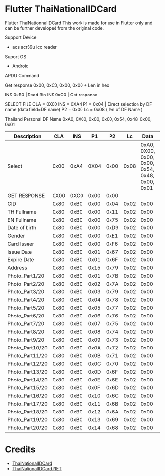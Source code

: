 # Flutter ThaiNationalIDCard

Flutter ThaiNationnalIDCard  This work is made for use in Flutter only and can be further developed from the original code.

Support Device

-  acs acr39u icc reader

Suport OS

- Android

APDU Command

Get response 0x00, 0xC0, 0x00, 0x00 + Len in hex

INS 0xB0 | Read Bin INS 0xC0 | Get response

SELECT FILE CLA = 0X00 INS = 0XA4 P1 = 0x04 | Direct selection by DF name (data field=DF name) P2 = 0x00 Lc = 0x08 ( len of DF Name )

Thailand Personal DF Name 0xA0, 0X00, 0x00, 0x00, 0x54, 0x48, 0x00, 0x01

| Description     | CLA  | INS  | P1   | P2   | Lc   | Data                                           | Le   |
| --------------- | ---- | ---- | ---- | ---- | ---- | ---------------------------------------------- | ---- |
| Select          | 0x00 | 0xA4 | 0X04 | 0x00 | 0x08 | 0xA0, 0X00, 0x00, 0x00, 0x54, 0x48, 0x00, 0x01 |      |
| GET RESPONSE    | 0X00 | 0XC0 | 0x00 | 0x00 |      |                                                |      |
| CID             | 0x80 | 0xB0 | 0x00 | 0x04 | 0x02 | 0x00                                           | 0x0D |
| TH Fullname     | 0x80 | 0xB0 | 0x00 | 0x11 | 0x02 | 0x00                                           | 0x64 |
| EN Fullname     | 0x80 | 0xB0 | 0x00 | 0x75 | 0x02 | 0x00                                           | 0x64 |
| Date of birth   | 0x80 | 0xB0 | 0x00 | 0xD9 | 0x02 | 0x00                                           | 0x08 |
| Gender          | 0x80 | 0xB0 | 0x00 | 0xE1 | 0x02 | 0x00                                           | 0x01 |
| Card Issuer     | 0x80 | 0xB0 | 0x00 | 0xF6 | 0x02 | 0x00                                           | 0x64 |
| Issue Date      | 0x80 | 0xB0 | 0x01 | 0x67 | 0x02 | 0x00                                           | 0x08 |
| Expire Date     | 0x80 | 0xB0 | 0x01 | 0x6F | 0x02 | 0x00                                           | 0x08 |
| Address         | 0x80 | 0xB0 | 0x15 | 0x79 | 0x02 | 0x00                                           | 0x64 |
| Photo_Part1/20  | 0x80 | 0xB0 | 0x01 | 0x7B | 0x02 | 0x00                                           | 0xFF |
| Photo_Part2/20  | 0x80 | 0xB0 | 0x02 | 0x7A | 0x02 | 0x00                                           | 0xFF |
| Photo_Part3/20  | 0x80 | 0xB0 | 0x03 | 0x79 | 0x02 | 0x00                                           | 0xFF |
| Photo_Part4/20  | 0x80 | 0xB0 | 0x04 | 0x78 | 0x02 | 0x00                                           | 0xFF |
| Photo_Part5/20  | 0x80 | 0xB0 | 0x05 | 0x77 | 0x02 | 0x00                                           | 0xFF |
| Photo_Part6/20  | 0x80 | 0xB0 | 0x06 | 0x76 | 0x02 | 0x00                                           | 0xFF |
| Photo_Part7/20  | 0x80 | 0xB0 | 0x07 | 0x75 | 0x02 | 0x00                                           | 0xFF |
| Photo_Part8/20  | 0x80 | 0xB0 | 0x08 | 0x74 | 0x02 | 0x00                                           | 0xFF |
| Photo_Part9/20  | 0x80 | 0xB0 | 0x09 | 0x73 | 0x02 | 0x00                                           | 0xFF |
| Photo_Part10/20 | 0x80 | 0xB0 | 0x0A | 0x72 | 0x02 | 0x00                                           | 0xFF |
| Photo_Part11/20 | 0x80 | 0xB0 | 0x0B | 0x71 | 0x02 | 0x00                                           | 0xFF |
| Photo_Part12/20 | 0x80 | 0xB0 | 0x0C | 0x70 | 0x02 | 0x00                                           | 0xFF |
| Photo_Part13/20 | 0x80 | 0xB0 | 0x0D | 0x6F | 0x02 | 0x00                                           | 0xFF |
| Photo_Part14/20 | 0x80 | 0xB0 | 0x0E | 0x6E | 0x02 | 0x00                                           | 0xFF |
| Photo_Part15/20 | 0x80 | 0xB0 | 0x0F | 0x6D | 0x02 | 0x00                                           | 0xFF |
| Photo_Part16/20 | 0x80 | 0xB0 | 0x10 | 0x6C | 0x02 | 0x00                                           | 0xFF |
| Photo_Part17/20 | 0x80 | 0xB0 | 0x11 | 0x6B | 0x02 | 0x00                                           | 0xFF |
| Photo_Part18/20 | 0x80 | 0xB0 | 0x12 | 0x6A | 0x02 | 0x00                                           | 0xFF |
| Photo_Part19/20 | 0x80 | 0xB0 | 0x13 | 0x69 | 0x02 | 0x00                                           | 0xFF |
| Photo_Part20/20 | 0x80 | 0xB0 | 0x14 | 0x68 | 0x02 | 0x00                                           | 0xFF |

# Credits

- [ThaiNationalIDCard](https://github.com/chakphanu/ThaiNationalIDCard)
- [ThaiNationalIDCard.NET](https://github.com/bencomtech/ThaiNationalIDCard.NET)
